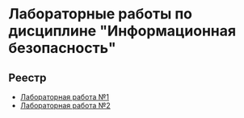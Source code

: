 # Лабораторные работы по дисциплине "Информационная безопасность"

## Реестр

* [Лабораторная работа №1](lab1/README.md)
* [Лабораторная работа №2](lab2/README.md)
